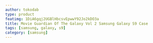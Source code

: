 ```yaml
---
author: tokodab
type: product
featimg: 1DiA6gqj2UGBlHbcsvEpwwY92Jo2kDO3a
title: Movie Guardian Of The Galaxy Vol 2 Samsung Galaxy S9 Case
tags: [samsung, galaxy, s9]
category: [samsung]
---
```

